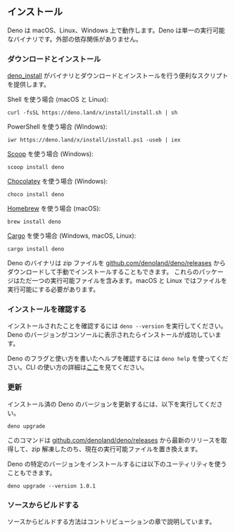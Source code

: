 <!-- L1..1
## Installation
-->

## インストール

<!-- L3..4
Deno works on macOS, Linux, and Windows. Deno is a single binary executable. It
has no external dependencies.
-->

Deno は macOS、Linux、Windows 上で動作します。Deno は単一の実行可能なバイナリです。外部の依存関係がありません。

<!-- L6..6
### Download and install
-->

### ダウンロードとインストール

<!-- L8..9
[deno_install](https://github.com/denoland/deno_install) provides convenience
scripts to download and install the binary.
-->

[deno_install](https://github.com/denoland/deno_install) がバイナリとダウンロードとインストールを行う便利なスクリプトを提供します。

<!-- L11..11
Using Shell (macOS and Linux):
-->

Shell を使う場合 (macOS と Linux):

<!-- L13..15
```shell
curl -fsSL https://deno.land/x/install/install.sh | sh
```
-->

```shell
curl -fsSL https://deno.land/x/install/install.sh | sh
```

<!-- L17..17
Using PowerShell (Windows):
-->

PowerShell を使う場合 (Windows):

<!-- L19..21
```shell
iwr https://deno.land/x/install/install.ps1 -useb | iex
```
-->

```shell
iwr https://deno.land/x/install/install.ps1 -useb | iex
```

<!-- L23..23
Using [Scoop](https://scoop.sh/) (Windows):
-->

[Scoop](https://scoop.sh/) を使う場合 (Windows):


<!-- L25..27
```shell
scoop install deno
```
-->

```shell
scoop install deno
```

<!-- L29..29
Using [Chocolatey](https://chocolatey.org/packages/deno) (Windows):
-->

[Chocolatey](https://chocolatey.org/packages/deno) を使う場合 (Windows):

<!-- L31..33
```shell
choco install deno
```
-->

```shell
choco install deno
```

<!-- L35..35
Using [Homebrew](https://formulae.brew.sh/formula/deno) (macOS):
-->

[Homebrew](https://formulae.brew.sh/formula/deno) を使う場合 (macOS):

<!-- L37..39
```shell
brew install deno
```
-->

```shell
brew install deno
```

<!-- L41..41
Using [Cargo](https://crates.io/crates/deno) (Windows, macOS, Linux):
-->

[Cargo](https://crates.io/crates/deno) を使う場合 (Windows, macOS, Linux):

<!-- L43..45
```shell
cargo install deno
```
-->

```shell
cargo install deno
```

<!-- L47..50
Deno binaries can also be installed manually, by downloading a zip file at
[github.com/denoland/deno/releases](https://github.com/denoland/deno/releases).
These packages contain just a single executable file. You will have to set the
executable bit on macOS and Linux.
-->

Deno のバイナリは zip ファイルを [github.com/denoland/deno/releases](https://github.com/denoland/deno/releases) からダウンロードして手動でインストールすることもできます。
これらのパッケージはただ一つの実行可能ファイルを含みます。macOS と Linux ではファイルを実行可能にする必要があります。

<!-- L52..52
### Testing your installation
-->

### インストールを確認する

<!-- L54..55
To test your installation, run `deno --version`. If this prints the Deno version
to the console the installation was successful.
-->

インストールされたことを確認するには `deno --version` を実行してください。Deno のバージョンがコンソールに表示されたらインストールが成功しています。

<!-- L57..58
Use `deno help` to see help text documenting Deno's flags and usage. Get a
detailed guide on the CLI [here](./command_line_interface.md).
-->

Deno のフラグと使い方を書いたヘルプを確認するには `deno help` を使ってください。CLI の使い方の詳細は[ここ](./command_line_interface.md)を見てください。

<!-- L60..60
### Updating
-->

### 更新

<!-- L62..62
To update a previously installed version of Deno, you can run:
-->

インストール済の Deno のバージョンを更新するには、以下を実行してください。

<!-- L64..66
```shell
deno upgrade
```
-->

```shell
deno upgrade
```

<!-- L68..70
This will fetch the latest release from
[github.com/denoland/deno/releases](https://github.com/denoland/deno/releases),
unzip it, and replace your current executable with it.
-->

このコマンドは [github.com/denoland/deno/releases](https://github.com/denoland/deno/releases) から最新のリリースを取得して、zip 解凍したのち、現在の実行可能ファイルを置き換えます。

<!-- L72..72
You can also use this utility to install a specific version of Deno:
-->

Deno の特定のバージョンをインストールするには以下のユーティリティを使うこともできます。

<!-- L74..76
```shell
deno upgrade --version 1.0.1
```
-->

```shell
deno upgrade --version 1.0.1
```

<!-- L78..78
### Building from source
-->

### ソースからビルドする

<!-- L80..81
Information about how to build from source can be found in the `Contributing`
chapter.
-->

ソースからビルドする方法はコントリビューションの章で説明しています。
